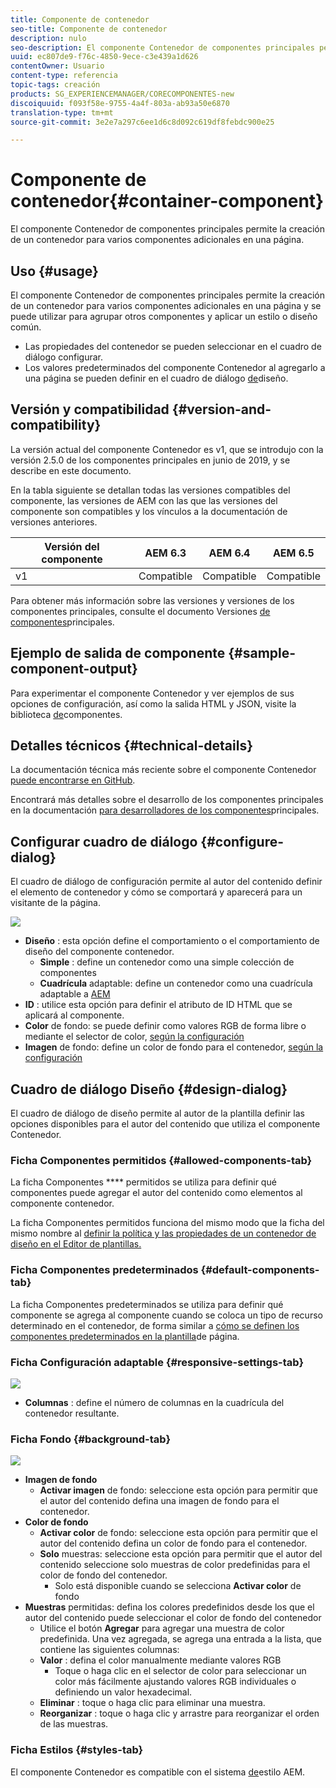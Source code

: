 ```yaml
---
title: Componente de contenedor
seo-title: Componente de contenedor
description: nulo
seo-description: El componente Contenedor de componentes principales permite la creación de un contenedor para varios componentes adicionales en una página.
uuid: ec807de9-f76c-4850-9ece-c3e439a1d626
contentOwner: Usuario
content-type: referencia
topic-tags: creación
products: SG_EXPERIENCEMANAGER/CORECOMPONENTES-new
discoiquuid: f093f58e-9755-4a4f-803a-ab93a50e6870
translation-type: tm+mt
source-git-commit: 3e2e7a297c6ee1d6c8d092c619df8febdc900e25

---
```



# Componente de contenedor{#container-component}

El componente Contenedor de componentes principales permite la creación de un contenedor para varios componentes adicionales en una página.

## Uso {#usage}

El componente Contenedor de componentes principales permite la creación de un contenedor para varios componentes adicionales en una página y se puede utilizar para agrupar otros componentes y aplicar un estilo o diseño común.

* Las propiedades del contenedor se pueden seleccionar en el cuadro de diálogo [](#configure-dialog)configurar.
* Los valores predeterminados del componente Contenedor al agregarlo a una página se pueden definir en el cuadro de diálogo [de](#design-dialog)diseño.

## Versión y compatibilidad {#version-and-compatibility}

La versión actual del componente Contenedor es v1, que se introdujo con la versión 2.5.0 de los componentes principales en junio de 2019, y se describe en este documento.

En la tabla siguiente se detallan todas las versiones compatibles del componente, las versiones de AEM con las que las versiones del componente son compatibles y los vínculos a la documentación de versiones anteriores.

| Versión del componente | AEM 6.3 | AEM 6.4 | AEM 6.5 |
|--- |--- |--- |---|
| v1 | Compatible | Compatible | Compatible |

Para obtener más información sobre las versiones y versiones de los componentes principales, consulte el documento Versiones [de componentes](versions.md)principales.

## Ejemplo de salida de componente {#sample-component-output}

Para experimentar el componente Contenedor y ver ejemplos de sus opciones de configuración, así como la salida HTML y JSON, visite la biblioteca [de](http://opensource.adobe.com/aem-core-wcm-components/library/container.html)componentes.

## Detalles técnicos {#technical-details}

La documentación técnica más reciente sobre el componente Contenedor [puede encontrarse en GitHub](https://github.com/adobe/aem-core-wcm-components/tree/master/content/src/content/jcr_root/apps/core/wcm/components/container/v1/container).

Encontrará más detalles sobre el desarrollo de los componentes principales en la documentación [para desarrolladores de los componentes](developing.md)principales.

## Configurar cuadro de diálogo {#configure-dialog}

El cuadro de diálogo de configuración permite al autor del contenido definir el elemento de contenedor y cómo se comportará y aparecerá para un visitante de la página.

![](assets/screen-shot-2019-06-21-13.59.26.png)

* **Diseño** : esta opción define el comportamiento o el comportamiento de diseño del componente contenedor.
   * **Simple** : define un contenedor como una simple colección de componentes
   * **Cuadrícula** adaptable: define un contenedor como una cuadrícula adaptable a [AEM](https://helpx.adobe.com/experience-manager/6-5/sites/authoring/using/responsive-layout.html)
* **ID** : utilice esta opción para definir el atributo de ID HTML que se aplicará al componente.
* **Color** de fondo: se puede definir como valores RGB de forma libre o mediante el selector de color, [según la configuración](#background-tab)
* **Imagen** de fondo: define un color de fondo para el contenedor, [según la configuración](#background-tab)

## Cuadro de diálogo Diseño {#design-dialog}

El cuadro de diálogo de diseño permite al autor de la plantilla definir las opciones disponibles para el autor del contenido que utiliza el componente Contenedor.

### Ficha Componentes permitidos {#allowed-components-tab}

La ficha Componentes **** permitidos se utiliza para definir qué componentes puede agregar el autor del contenido como elementos al componente contenedor.

La ficha Componentes permitidos funciona del mismo modo que la ficha del mismo nombre al [definir la política y las propiedades de un contenedor de diseño en el Editor de plantillas.](https://helpx.adobe.com/experience-manager/6-5/sites/authoring/using/templates.html)

### Ficha Componentes predeterminados {#default-components-tab}

La ficha Componentes predeterminados se utiliza para definir qué componente se agrega al componente cuando se coloca un tipo de recurso determinado en el contenedor, de forma similar a [cómo se definen los componentes predeterminados en la plantilla](https://helpx.adobe.com/experience-manager/6-5/sites/authoring/using/templates.html#EditingTemplatesTemplateAuthors)de página.

### Ficha Configuración adaptable {#responsive-settings-tab}

![](assets/screen-shot-2019-06-21-09.33.03.png)

* **Columnas** : define el número de columnas en la cuadrícula del contenedor resultante.

### Ficha Fondo {#background-tab}

![](assets/screen-shot-2019-06-21-09.42.42.png)

* **Imagen de fondo**
   * **Activar imagen** de fondo: seleccione esta opción para permitir que el autor del contenido defina una imagen de fondo para el contenedor.
* **Color de fondo**
   * **Activar color** de fondo: seleccione esta opción para permitir que el autor del contenido defina un color de fondo para el contenedor.
   * **Solo** muestras: seleccione esta opción para permitir que el autor del contenido seleccione solo muestras de color predefinidas para el color de fondo del contenedor.
      * Solo está disponible cuando se selecciona **Activar color** de fondo
* **Muestras** permitidas: defina los colores predefinidos desde los que el autor del contenido puede seleccionar el color de fondo del contenedor
   * Utilice el botón **Agregar** para agregar una muestra de color predefinida. Una vez agregada, se agrega una entrada a la lista, que contiene las siguientes columnas:
   * **Valor** : defina el color manualmente mediante valores RGB
      * Toque o haga clic en el selector de color para seleccionar un color más fácilmente ajustando valores RGB individuales o definiendo un valor hexadecimal.
   * **Eliminar** : toque o haga clic para eliminar una muestra.
   * **Reorganizar** : toque o haga clic y arrastre para reorganizar el orden de las muestras.

### Ficha Estilos {#styles-tab}

El componente Contenedor es compatible con el sistema [de](authoring.md#component-styling)estilo AEM.

